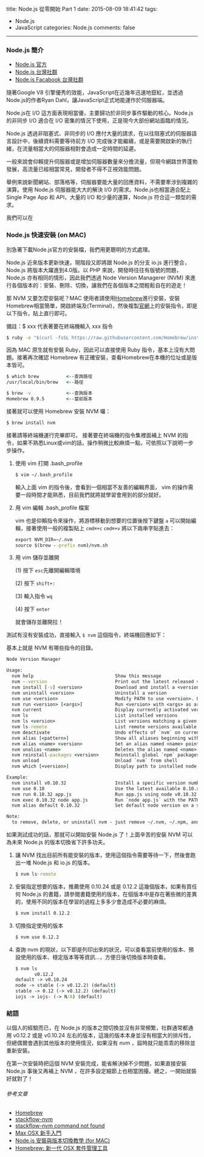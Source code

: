 title: Node.js 從零開始 Part 1
date: 2015-08-09 18:41:42
tags:
- Node.js
- JavaScript
categories: Node.js
comments: false
---

### Node.js 簡介

* [Node.js 官方](https://nodejs.org/)
* [Node.js 台灣社群](http://nodejs.tw)
* [Node.js Facabook 台灣社群](https://www.facebook.com/groups/node.js.tw/)

隨著Google V8 引擎優秀的效能，JavaScript在近幾年迅速地竄紅，並透過Node.js的作者Ryan Dahl，讓JavaScript正式地能運作於伺服器端。

Node.js在 I/O 這方面表現相當優，主要歸功於非同步事件驅動的核心。Node.js 的非同步 I/O 適合在 I/O 密集的情況下使用，正是現今大部份網站面臨的情況。

Node.js 透過非阻塞式、非同步的 I/O 應付大量的請求，在以往阻塞式的伺服器語言設計中，後續資料需要等待前方 I/O 完成後才能繼續，或是需要開啟新的執行緒，在流量相當大的伺服器相對會造成一定時間的延遲。

一般來說會仰賴提升伺服器或是增加伺服器數量來分擔流量，但現今網路世界蓬勃發展，高流量已經相當常見，開發者不得不正視效能問題。

舉例來說新聞網站、部落格等，伺服器要能大量的回應資料，不需要牽涉到複雜的演算。使用 Node.js 伺服器能大大的解決 I/O 的需求。Node.js也相當適合配上 Single Page App 和 API，大量的 I/O 和少量的運算，Node.js 符合這一類型的需求。

我們可以在

### Node.js 快速安裝 (on MAC)

別急著下載Node.js官方的安裝檔，我們用更聰明的方式處理。

Node.js 近來版本更新快速，現階段又即將跟 Node.js 的分支 io.js 進行整合，Node.js 將版本大躍進到4.0版。以 PHP 來說，開發時往往有版號的問題，Node.js 亦有相同的情形，因此我們透過 Node Version Managerer (NVM) 來進行各個版本的：安裝、刪除、切換，讓我們在各個版本之間輕鬆自在的遊走！

那 NVM 又要怎麼安裝呢？MAC 使用者請使用[Homebrew](http://brew.sh)進行安裝，安裝Homebrew相當簡單，開啟終端及(Terminal)，然後複製[官網](http://brew.sh)上的安裝指令，即是以下指令，貼上直行即可。

備註：$ xxx 代表著要在終端機輸入 xxx 指令


``` bat
$ ruby -e "$(curl -fsSL https://raw.githubusercontent.com/Homebrew/install/master/install)"
```

因為 MAC 原生就有安裝 Ruby，因此可以直接使用 Ruby 指令，基本上沒有大問題。接著再次確認 Homebrew 有正確安裝，查看Homebrew在本機的位址或是版本皆可。

``` bat
$ which brew          <--查詢路徑
/usr/local/bin/brew   <--路徑

$ brew -v             <--查詢版本
Homebrew 0.9.5        <--當前版本
```

接著就可以使用 Homebrew 安裝 NVM 囉：

``` bat
$ brew install nvm
```
接著請等終端機運行完畢即可。
接著要在終端機的指令集裡面補上 NVM 的指令，如果不熟悉Linux或vim的話，操作稍微比較麻煩一點，可依照以下說明一步步操作。

1. 使用 vim 打開 .bash_profile

	``` bat
	$ vim ~/.bash_profile
	```
	輸入上面 vim 的指令後，會看到一個相當不友善的編輯界面， vim 的操作需要一段時間才能熟悉，目前我們就將就學習會用到的部分就好。 
	
2. 用 vim 編輯 .bash_profile 檔案

	vim 也是仰賴指令來操作，將游標移動到想要的位置後按下鍵盤 `a` 可以開始編輯，接著使用一般的複製貼上 `cmd⌘+c`  `cmd⌘+v` 將以下兩串字貼進去：

	``` bat
	export NVM_DIR=~/.nvm
	source $(brew --prefix nvm)/nvm.sh
	```
	
3. 用 vim 儲存並離開

	(1) 按下 `esc`先離開編輯環境
	
	(2) 按下 `shift+:`
	
	(3) 輸入指令 `wq`
	
	(4) 按下 `enter`
	
	就會儲存並離開拉！

測試有沒有安裝成功，直接輸入 `$ nvm` 這個指令，終端機回應如下：

基本上就是 NVM 有哪些指令的目錄。

``` bat
Node Version Manager

Usage:
  nvm help                              Show this message
  nvm --version                         Print out the latest released version of nvm
  nvm install [-s] <version>            Download and install a <version>, [-s] from source. Uses .nvmrc if available
  nvm uninstall <version>               Uninstall a version
  nvm use <version>                     Modify PATH to use <version>. Uses .nvmrc if available
  nvm run <version> [<args>]            Run <version> with <args> as arguments. Uses .nvmrc if available for <version>
  nvm current                           Display currently activated version
  nvm ls                                List installed versions
  nvm ls <version>                      List versions matching a given description
  nvm ls-remote                         List remote versions available for install
  nvm deactivate                        Undo effects of `nvm` on current shell
  nvm alias [<pattern>]                 Show all aliases beginning with <pattern>
  nvm alias <name> <version>            Set an alias named <name> pointing to <version>
  nvm unalias <name>                    Deletes the alias named <name>
  nvm reinstall-packages <version>      Reinstall global `npm` packages contained in <version> to current version
  nvm unload                            Unload `nvm` from shell
  nvm which [<version>]                 Display path to installed node version. Uses .nvmrc if available

Example:
  nvm install v0.10.32                  Install a specific version number
  nvm use 0.10                          Use the latest available 0.10.x release
  nvm run 0.10.32 app.js                Run app.js using node v0.10.32
  nvm exec 0.10.32 node app.js          Run `node app.js` with the PATH pointing to node v0.10.32
  nvm alias default 0.10.32             Set default node version on a shell

Note:
  to remove, delete, or uninstall nvm - just remove ~/.nvm, ~/.npm, and ~/.bower folders
```

如果測試成功的話，那就可以開始安裝 Node.js 了！上面辛苦的安裝 NVM 可以為未來 Node.js 的版本切換省下許多功夫。

1. 讓 NVM 找出目前所有能安裝的版本，使用這個指令需要等待一下，然後會跑出一堆 Node.js 和 io.js 的版本。

	``` bat
	$ nvm ls-remote 
	```

2. 安裝指定想要的版本，推薦使用 0.10.24 或是 0.12.2 這幾個版本，如果有買任何 Node.js 的書籍，請參閱書籍使用的版本，在個版本中是存在著些微的差異的，使用不同的版本在學習的過程上多多少會造成不必要的麻煩。

	``` bat
	$ nvm install 0.12.2
	```

3. 切換指定使用的版本

	``` bat
	$ nvm use 0.12.2
	```
	
4. 查詢 nvm 的現狀，以下即是列印出來的狀況，可以查看當前使用的版本、預設使用的版本、穩定版本等等資訊...，方便日後切換版本時查看。

	``` bat
	$ nvm ls
	       v0.12.2
	default -> v0.10.24
	node -> stable (-> v0.12.2) (default)
	stable -> 0.12 (-> v0.12.2) (default)
	iojs -> iojs- (-> N/A) (default)
	```

### 結語

以個人的經驗而已，在 Node.js 的版本之間切換並沒有非常頻繁，社群通常都通用 v0.12.2 或是 v0.10.24 左右的版本，這幾的版本本身並沒有相當大的排斥性，但總偶爾會遇到其他版本的使用情況，如果沒有 nvm ，屆時就只能乖乖的移除並重新安裝。

在第一次安裝時把這個 NVM 安裝完成，能省解決掉不少問題，如果直接安裝 Node.js 事後又再補上 NVM ，在許多設定細節上也相當困擾。總之，一開始就裝好就對了！

###### 參考文章
* [Homebrew](http://brew.sh)
* [stackflow-nvm](http://stackoverflow.com/questions/tagged/nvm)
* [stackflow-nvm command not found](http://stackoverflow.com/questions/16904658/node-version-manager-install-nvm-command-not-found)
* [Max OSX 新手入門](http://mac-osx-for-newbie-book.kejyun.com/software/softwareWebDeveloperNodeJS.html)
* [Node.js 安裝與版本切換教學 (for MAC)](http://icarus4.logdown.com/posts/175092-nodejs-installation-guide)
* [Homebrew: 新一代 OSX 套件管理工具](https://ihower.tw/blog/archives/4308/comment-page-1)
